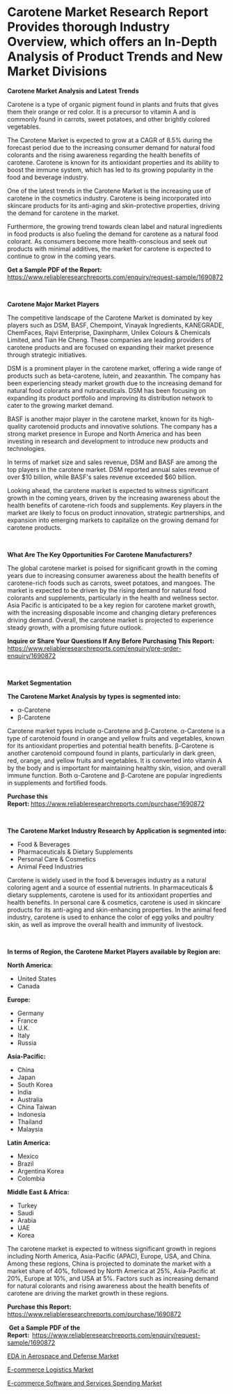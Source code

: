<p><h1>Carotene Market Research Report Provides thorough Industry Overview, which offers an In-Depth Analysis of Product Trends and New Market Divisions</h1></p><p><strong>Carotene Market Analysis and Latest Trends</strong></p>
<p><p>Carotene is a type of organic pigment found in plants and fruits that gives them their orange or red color. It is a precursor to vitamin A and is commonly found in carrots, sweet potatoes, and other brightly colored vegetables.</p><p>The Carotene Market is expected to grow at a CAGR of 8.5% during the forecast period due to the increasing consumer demand for natural food colorants and the rising awareness regarding the health benefits of carotene. Carotene is known for its antioxidant properties and its ability to boost the immune system, which has led to its growing popularity in the food and beverage industry.</p><p>One of the latest trends in the Carotene Market is the increasing use of carotene in the cosmetics industry. Carotene is being incorporated into skincare products for its anti-aging and skin-protective properties, driving the demand for carotene in the market.</p><p>Furthermore, the growing trend towards clean label and natural ingredients in food products is also fueling the demand for carotene as a natural food colorant. As consumers become more health-conscious and seek out products with minimal additives, the market for carotene is expected to continue to grow in the coming years.</p></p>
<p><strong>Get a Sample PDF of the Report:&nbsp;</strong> <a href="https://www.reliableresearchreports.com/enquiry/request-sample/1690872">https://www.reliableresearchreports.com/enquiry/request-sample/1690872</a></p>
<p>&nbsp;</p>
<p><strong>Carotene Major Market Players</strong></p>
<p><p>The competitive landscape of the Carotene Market is dominated by key players such as DSM, BASF, Chempoint, Vinayak Ingredients, KANEGRADE, ChemFaces, Rajvi Enterprise, Daxinpharm, Unilex Colours & Chemicals Limited, and Tian He Cheng. These companies are leading providers of carotene products and are focused on expanding their market presence through strategic initiatives.</p><p>DSM is a prominent player in the carotene market, offering a wide range of products such as beta-carotene, lutein, and zeaxanthin. The company has been experiencing steady market growth due to the increasing demand for natural food colorants and nutraceuticals. DSM has been focusing on expanding its product portfolio and improving its distribution network to cater to the growing market demand.</p><p>BASF is another major player in the carotene market, known for its high-quality carotenoid products and innovative solutions. The company has a strong market presence in Europe and North America and has been investing in research and development to introduce new products and technologies.</p><p>In terms of market size and sales revenue, DSM and BASF are among the top players in the carotene market. DSM reported annual sales revenue of over $10 billion, while BASF's sales revenue exceeded $60 billion.</p><p>Looking ahead, the carotene market is expected to witness significant growth in the coming years, driven by the increasing awareness about the health benefits of carotene-rich foods and supplements. Key players in the market are likely to focus on product innovation, strategic partnerships, and expansion into emerging markets to capitalize on the growing demand for carotene products.</p></p>
<p>&nbsp;</p>
<p><strong>What Are The Key Opportunities For Carotene Manufacturers?</strong></p>
<p><p>The global carotene market is poised for significant growth in the coming years due to increasing consumer awareness about the health benefits of carotene-rich foods such as carrots, sweet potatoes, and mangoes. The market is expected to be driven by the rising demand for natural food colorants and supplements, particularly in the health and wellness sector. Asia Pacific is anticipated to be a key region for carotene market growth, with the increasing disposable income and changing dietary preferences driving demand. Overall, the carotene market is projected to experience steady growth, with a promising future outlook.</p></p>
<p><strong>Inquire or Share Your Questions If Any Before Purchasing This Report:</strong> <a href="https://www.reliableresearchreports.com/enquiry/pre-order-enquiry/1690872">https://www.reliableresearchreports.com/enquiry/pre-order-enquiry/1690872</a></p>
<p>&nbsp;</p>
<p><strong>Market Segmentation</strong></p>
<p><strong>The Carotene Market Analysis by types is segmented into:</strong></p>
<p><ul><li>α-Carotene</li><li>β-Carotene</li></ul></p>
<p><p>Carotene market types include α-Carotene and β-Carotene. α-Carotene is a type of carotenoid found in orange and yellow fruits and vegetables, known for its antioxidant properties and potential health benefits. β-Carotene is another carotenoid compound found in plants, particularly in dark green, red, orange, and yellow fruits and vegetables. It is converted into vitamin A by the body and is important for maintaining healthy skin, vision, and overall immune function. Both α-Carotene and β-Carotene are popular ingredients in supplements and fortified foods.</p></p>
<p><strong>Purchase this Report:&nbsp;</strong><a href="https://www.reliableresearchreports.com/purchase/1690872">https://www.reliableresearchreports.com/purchase/1690872</a></p>
<p>&nbsp;</p>
<p><strong>The Carotene Market Industry Research by Application is segmented into:</strong></p>
<p><ul><li>Food & Beverages</li><li>Pharmaceuticals & Dietary Supplements</li><li>Personal Care & Cosmetics</li><li>Animal Feed Industries</li></ul></p>
<p><p>Carotene is widely used in the food & beverages industry as a natural coloring agent and a source of essential nutrients. In pharmaceuticals & dietary supplements, carotene is used for its antioxidant properties and health benefits. In personal care & cosmetics, carotene is used in skincare products for its anti-aging and skin-enhancing properties. In the animal feed industry, carotene is used to enhance the color of egg yolks and poultry skin, as well as improve the overall health and immunity of livestock.</p></p>
<p>&nbsp;</p>
<p><strong>In terms of Region, the Carotene Market Players available by Region are:</strong></p>
<p>
    <p> <strong> North America: </strong>
        <ul>
            <li>United States</li>
            <li>Canada</li>
        </ul>
        </p> 
    <p> <strong> Europe: </strong>
        <ul>
            <li>Germany</li>
            <li>France</li>
            <li>U.K.</li>
            <li>Italy</li>
            <li>Russia</li>
        </ul>
        </p> 
    <p> <strong> Asia-Pacific: </strong>
        <ul>
            <li>China</li>
            <li>Japan</li>
            <li>South Korea</li>
            <li>India</li>
            <li>Australia</li>
            <li>China Taiwan</li>
            <li>Indonesia</li>
            <li>Thailand</li>
            <li>Malaysia</li>
        </ul>
        </p> 
    <p> <strong> Latin America: </strong>
        <ul>
            <li>Mexico</li>
            <li>Brazil</li>
            <li>Argentina Korea</li>
            <li>Colombia</li>
        </ul>
        </p> 
    <p> <strong> Middle East & Africa: </strong>
        <ul>
            <li>Turkey</li>
            <li>Saudi</li>
            <li>Arabia</li>
            <li>UAE</li>
            <li>Korea</li>
        </ul>
    </p>
    </p>
<p><p>The carotene market is expected to witness significant growth in regions including North America, Asia-Pacific (APAC), Europe, USA, and China. Among these regions, China is projected to dominate the market with a market share of 40%, followed by North America at 25%, Asia-Pacific at 20%, Europe at 10%, and USA at 5%. Factors such as increasing demand for natural colorants and rising awareness about the health benefits of carotene are driving the market growth in these regions.</p></p>
<p><strong>Purchase this Report: </strong><a href="https://www.reliableresearchreports.com/purchase/1690872">https://www.reliableresearchreports.com/purchase/1690872</a></p>
<p>&nbsp;<strong>Get a Sample PDF of the Report:&nbsp;&nbsp;</strong><a href="https://www.reliableresearchreports.com/enquiry/request-sample/1690872">https://www.reliableresearchreports.com/enquiry/request-sample/1690872</a></p>
<p><strong></strong></p>
<p><p><a href="https://view.publitas.com/reportprime-1/eda-in-aerospace-and-defense-market-size-focuses-on-market-dynamics-in-depth-analysis-and-future-projections-of-its-market-forecasted-for-period-from-2023-to-2030/">EDA in Aerospace and Defense Market</a></p><p><a href="https://view.publitas.com/reportprime-1/e-commerce-logistics-market-research-report-the-key-to-successful-business-strategy-forecasted-for-period-from-2023-2030/">E-commerce Logistics Market</a></p><p><a href="https://view.publitas.com/reportprime-1/e-commerce-software-and-services-spending-market-size-focuses-on-market-dynamics-in-depth-analysis-and-future-projections-of-its-market-forecasted-for-period-from-2023-to-2030/">E-commerce Software and Services Spending Market</a></p></p>